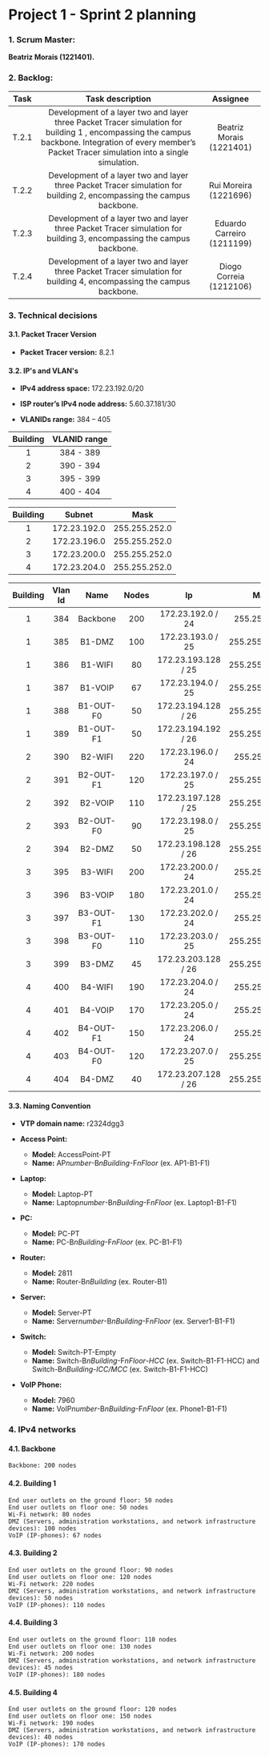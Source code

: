 # Project 1 - Sprint 2 planning #

### 1. Scrum Master: ###
**Beatriz Morais (1221401).**

### 2. Backlog: ###

| Task  |                                                                                             Task description                                                                                             |          Assignee          |
|:-----:|:--------------------------------------------------------------------------------------------------------------------------------------------------------------------------------------------------------:|:--------------------------:|
| T.2.1 | Development of a layer two and layer three Packet Tracer simulation for building 1 , encompassing the campus backbone.  Integration of every member’s Packet Tracer simulation into a single simulation. |  Beatriz Morais (1221401)  |
| T.2.2 |                                          Development of a layer two and layer three Packet Tracer simulation for building 2, encompassing the campus backbone.                                           |   Rui Moreira (1221696)    |
| T.2.3 |                                          Development of a layer two and layer three Packet Tracer simulation for building 3, encompassing the campus backbone.                                           | Eduardo Carreiro (1211199) |
| T.2.4 |                                          Development of a layer two and layer three Packet Tracer simulation for building 4, encompassing the campus backbone.                                           |  Diogo Correia (1212106)   |

### 3. Technical decisions ###
#### 3.1. Packet Tracer Version ####

- **Packet Tracer version:** 8.2.1

#### 3.2. IP's and VLAN's ####

- **IPv4 address space:** 172.23.192.0/20


- **ISP router’s IPv4 node address:** 5.60.37.181/30


- **VLANIDs range:** 384 – 405

| Building | VLANID range |    
|:--------:|:------------:|
|    1     |  384 - 389   | 
|    2     |  390 - 394   |   
|    3     |  395 - 399   |
|    4     |  400 - 404   |

| Building |    Subnet    |     Mask      |
|:--------:|:------------:|:-------------:|
|    1     | 172.23.192.0 | 255.255.252.0 |
|    2     | 172.23.196.0 | 255.255.252.0 |
|    3     | 172.23.200.0 | 255.255.252.0 |
|    4     | 172.23.204.0 | 255.255.252.0 |

| Building | Vlan Id |   Name    | Nodes |         Ip          |      Mask       |
|:--------:|:-------:|:---------:|:-----:|:-------------------:|:---------------:|
|    1     |   384   | Backbone  |  200  |  172.23.192.0 / 24  |  255.255.255.0  |
|    1     |   385   |  B1-DMZ   |  100  |  172.23.193.0 / 25  | 255.255.255.128 |
|    1     |   386   |  B1-WIFI  |  80   | 172.23.193.128 / 25 | 255.255.255.128 | 
|    1     |   387   |  B1-VOIP  |  67   |  172.23.194.0 / 25  | 255.255.255.128 |
|    1     |   388   | B1-OUT-F0 |  50   | 172.23.194.128 / 26 | 255.255.255.192 |
|    1     |   389   | B1-OUT-F1 |  50   | 172.23.194.192 / 26 | 255.255.255.192 |
|    2     |   390   |  B2-WIFI  |  220  |  172.23.196.0 / 24  |  255.255.255.0  |
|    2     |   391   | B2-OUT-F1 |  120  |  172.23.197.0 / 25  | 255.255.255.128 | 
|    2     |   392   |  B2-VOIP  |  110  | 172.23.197.128 / 25 | 255.255.255.128 |
|    2     |   393   | B2-OUT-F0 |  90   |  172.23.198.0 / 25  | 255.255.255.128 |
|    2     |   394   |  B2-DMZ   |  50   | 172.23.198.128 / 26 | 255.255.255.192 |
|    3     |   395   |  B3-WIFI  |  200  |  172.23.200.0 / 24  |  255.255.255.0  |
|    3     |   396   |  B3-VOIP  |  180  |  172.23.201.0 / 24  |  255.255.255.0  |
|    3     |   397   | B3-OUT-F1 |  130  |  172.23.202.0 / 24  |  255.255.255.0  |
|    3     |   398   | B3-OUT-F0 |  110  |  172.23.203.0 / 25  | 255.255.255.128 |
|    3     |   399   |  B3-DMZ   |  45   | 172.23.203.128 / 26 | 255.255.255.192 |
|    4     |   400   |  B4-WIFI  |  190  |  172.23.204.0 / 24  |  255.255.255.0  |
|    4     |   401   |  B4-VOIP  |  170  |  172.23.205.0 / 24  |  255.255.255.0  | 
|    4     |   402   | B4-OUT-F1 |  150  |  172.23.206.0 / 24  |  255.255.255.0  |
|    4     |   403   | B4-OUT-F0 |  120  |  172.23.207.0 / 25  | 255.255.255.128 |
|    4     |   404   |  B4-DMZ   |  40   | 172.23.207.128 / 26 | 255.255.255.192 |

#### 3.3. Naming Convention ####

- **VTP domain name:** r2324dgg3


- **Access Point:**
  - **Model:** AccessPoint-PT
  - **Name:** AP*number*-B*nBuilding*-F*nFloor* (ex. AP1-B1-F1)

  
- **Laptop:**
  - **Model:** Laptop-PT
  - **Name:** Laptop*number*-B*nBuilding*-F*nFloor* (ex. Laptop1-B1-F1)
  

- **PC:**
  - **Model:** PC-PT
  - **Name:** PC-B*nBuilding*-F*nFloor* (ex. PC-B1-F1)
  

- **Router:**
  - **Model:** 2811
  - **Name:** Router-B*nBuilding* (ex. Router-B1)


- **Server:**
  - **Model:** Server-PT
  - **Name:** Server*number*-B*nBuilding*-F*nFloor* (ex. Server1-B1-F1)


- **Switch:**
  - **Model:** Switch-PT-Empty
  - **Name:** Switch-B*nBuilding*-F*nFloor*-*HCC* (ex. Switch-B1-F1-HCC) and
Switch-B*nBuilding*-*ICC/MCC* (ex. Switch-B1-F1-HCC)


- **VoIP Phone:**
  - **Model:** 7960
  - **Name:** VoIP*number*-B*nBuilding*-F*nFloor* (ex. Phone1-B1-F1)
  
### 4. IPv4 networks ###
#### 4.1. Backbone ####
    Backbone: 200 nodes

#### 4.2. Building 1 ####
    End user outlets on the ground floor: 50 nodes
    End user outlets on floor one: 50 nodes
    Wi-Fi network: 80 nodes
    DMZ (Servers, administration workstations, and network infrastructure devices): 100 nodes
    VoIP (IP-phones): 67 nodes

#### 4.3. Building 2 ####

    End user outlets on the ground floor: 90 nodes  
    End user outlets on floor one: 120 nodes
    Wi-Fi network: 220 nodes
    DMZ (Servers, administration workstations, and network infrastructure devices): 50 nodes
    VoIP (IP-phones): 110 nodes

#### 4.4. Building 3 ####

    End user outlets on the ground floor: 110 nodes
    End user outlets on floor one: 130 nodes
    Wi-Fi network: 200 nodes
    DMZ (Servers, administration workstations, and network infrastructure devices): 45 nodes
    VoIP (IP-phones): 180 nodes

#### 4.5. Building 4 ####

    End user outlets on the ground floor: 120 nodes
    End user outlets on floor one: 150 nodes
    Wi-Fi network: 190 nodes
    DMZ (Servers, administration workstations, and network infrastructure devices): 40 nodes
    VoIP (IP-phones): 170 nodes



